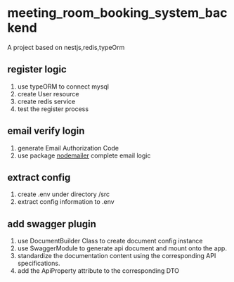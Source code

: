 # meeting_room_booking_system_backend

A project based on nestjs,redis,typeOrm

## register logic

1. use typeORM to connect mysql
2. create User resource
3. create redis service
4. test the register process

## email verify login

1. generate Email Authorization Code
2. use package [nodemailer](https://www.npmjs.com/package/nodemailer) complete email logic

## extract config

1. create .env under directory /src
2. extract config information to .env

## add swagger plugin

1. use DocumentBuilder Class to create document config instance
2. use SwaggerModule to generate api document and mount onto the app.
3. standardize the documentation content using the corresponding API specifications.
4. add the ApiProperty attribute to the corresponding DTO
